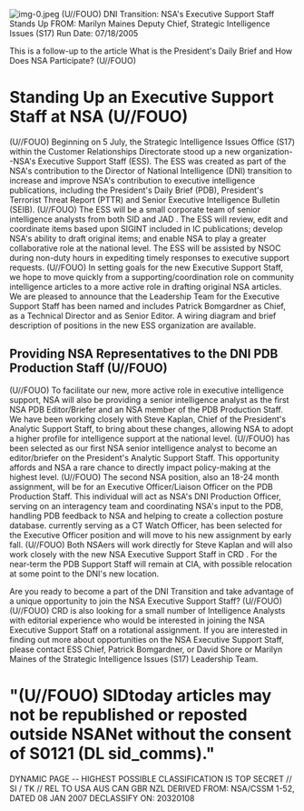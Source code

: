 ![img-0.jpeg](img-0.jpeg)
(U//FOUO) DNI Transition: NSA's Executive Support Staff Stands Up
FROM: Marilyn Maines
Deputy Chief, Strategic Intelligence Issues (S17)
Run Date: 07/18/2005

This is a follow-up to the article What is the President's Daily Brief and How Does NSA Participate? (U//FOUO)

# Standing Up an Executive Support Staff at NSA (U//FOUO) 

(U//FOUO) Beginning on 5 July, the Strategic Intelligence Issues Office (S17) within the Customer Relationships Directorate stood up a new organization--NSA's Executive Support Staff (ESS). The ESS was created as part of the NSA's contribution to the Director of National Intelligence (DNI) transition to increase and improve NSA's contribution to executive intelligence publications, including the President's Daily Brief (PDB), President's Terrorist Threat Report (PTTR) and Senior Executive Intelligence Bulletin (SEIB).
(U//FOUO) The ESS will be a small corporate team of senior intelligence analysts from both SID and JAD . The ESS will review, edit and coordinate items based upon SIGINT included in IC publications; develop NSA's ability to draft original items; and enable NSA to play a greater collaborative role at the national level. The ESS will be assisted by NSOC during non-duty hours in expediting timely responses to executive support requests.
(U//FOUO) In setting goals for the new Executive Support Staff, we hope to move quickly from a supporting/coordination role on community intelligence articles to a more active role in drafting original NSA articles. We are pleased to announce that the Leadership Team for the Executive Support Staff has been named and includes Patrick Bomgardner as Chief, as a Technical Director and as Senior Editor. A wiring diagram and brief description of positions in the new ESS organization are available.

## Providing NSA Representatives to the DNI PDB Production Staff (U//FOUO)

(U//FOUO) To facilitate our new, more active role in executive intelligence support, NSA will also be providing a senior intelligence analyst as the first NSA PDB Editor/Briefer and an NSA member of the PDB Production Staff. We have been working closely with Steve Kaplan, Chief of the President's Analytic Support Staff, to bring about these changes, allowing NSA to adopt a higher profile for intelligence support at the national level.
(U//FOUO) has been selected as our first NSA senior intelligence analyst to become an editor/briefer on the President's Analytic Support Staff. This opportunity affords and NSA a rare chance to directly impact policy-making at the highest level.
(U//FOUO) The second NSA position, also an 18-24 month assignment, will be for an Executive Officer/Liaison Officer on the PDB Production Staff. This individual will act as NSA's DNI Production Officer, serving on an interagency team and coordinating NSA's input to the PDB, handling PDB feedback to NSA and helping to create a collection posture database. currently serving as a CT Watch Officer, has been selected for the Executive Officer position and will move to his new assignment by early fall.
(U//FOUO) Both NSAers will work directly for Steve Kaplan and will also work closely with the new NSA Executive Support Staff in CRD . For the near-term the PDB Support Staff will remain at CIA, with possible relocation at some point to the DNI's new location.

Are you ready to become a part of the DNI Transition and take advantage of a unique opportunity to join the NSA Executive Support Staff? (U//FOUO)
(U//FOUO) CRD is also looking for a small number of Intelligence Analysts with editorial experience who would be interested in joining the NSA Executive Support Staff on a rotational assignment. If you are interested in finding out more about opportunities on the NSA Executive Support Staff, please contact ESS Chief, Patrick Bomgardner, or David Shore or Marilyn Maines of the Strategic Intelligence Issues (S17) Leadership Team.

# "(U//FOUO) SIDtoday articles may not be republished or reposted outside NSANet without the consent of $\mathbf{S 0 1 2 1}$ (DL sid_comms)." 

DYNAMIC PAGE -- HIGHEST POSSIBLE CLASSIFICATION IS TOP SECRET // SI / TK // REL TO USA AUS CAN GBR NZL DERIVED FROM: NSA/CSSM 1-52, DATED 08 JAN 2007 DECLASSIFY ON: 20320108
